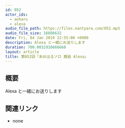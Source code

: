 ```yaml
---
id: 052
actor_ids:
  - aoharu
  - alexa
audio_file_path: https://files.nantyara.com/052.mp3
audio_file_size: 16886632
date: Fri, 04 Jan 2019 22:55:00 +0900
description: Alexa と一緒にお送りします
duration: 700.0032916666668
layout: article
title: 第052回「あおはるソロ 邂逅 Alexa」
---
```

## 概要

Alexa と一緒にお送りします

## 関連リンク

* none
